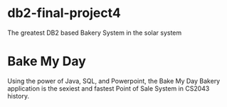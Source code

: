 # db2-final-project4
The greatest DB2 based Bakery System in the solar system

# Bake My Day
Using the power of Java, SQL, and Powerpoint, the Bake My Day Bakery application is the sexiest and fastest Point of Sale System in CS2043 history.
